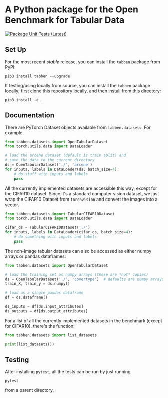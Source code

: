 # A Python package for the Open Benchmark for Tabular Data

[![Package Unit Tests (Latest)](https://github.com/umd-otb/OpenTabularDataBenchmark/actions/workflows/test.yml/badge.svg)](https://github.com/umd-otb/OpenTabularDataBenchmark/actions/workflows/test.yml)

## Set Up

For the most recent *stable* release, you can install the `tabben` package from PyPI:
```shell
pip3 install tabben --upgrade
```

If testing/using locally from source, you can install the `tabben` package locally; first clone this repository locally, and then install from this directory:
```shell
pip3 install -e .
```

## Documentation

There are PyTorch Dataset objects available from `tabben.datasets`. For example,
```python
from tabben.datasets import OpenTabularDataset
from torch.utils.data import DataLoader

# load the arcene dataset (default is train split) and
# save the data to the current directory 
ds = OpenTabularDataset('./', 'arcene')
for inputs, labels in DataLoader(ds, batch_size=4):
    # do stuff with inputs and labels
    pass
```

All the currently implemented datasets are accessible this way, except for the CIFAR10 dataset. Since it's a standard computer vision dataset, we just wrap the CIFAR10 Dataset from `torchvision` and convert the images into a vector.

```python
from tabben.datasets import TabularCIFAR10Dataset
from torch.utils.data import DataLoader

cifar_ds = TabularCIFAR10Dataset('./')
for inputs, labels in DataLoader(cifar_ds, batch_size=4):
    # do something with inputs and labels
    pass
```

The non-image tabular datasets can also be accessed as either numpy arrays or pandas dataframes:
```python
from tabben.datasets import OpenTabularDataset

# load the training set as numpy arrays (these are *not* copies) 
ds = OpenTabularDataset('./', 'covertype')  # defaults are numpy arrays of the training set
train_X, train_y = ds.numpy()

# load as a single pandas dataframe
df = ds.dataframe()

ds_inputs = df[ds.input_attributes]
ds_outputs = df[ds.output_attributes]
```

For a list of all the currently implemented datasets in the benchmark (except for CIFAR10), there's the function:
```python
from tabben.datasets import list_datasets

print(list_datasets())
```

## Testing
After installing `pytest`, all the tests can be run by just running
```shell
pytest
```
from a parent directory.
